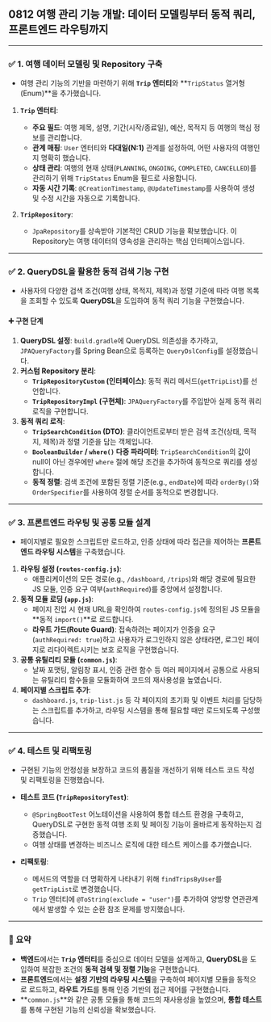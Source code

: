 ## 0812 여행 관리 기능 개발: 데이터 모델링부터 동적 쿼리, 프론트엔드 라우팅까지

---

### ✅ 1. 여행 데이터 모델링 및 Repository 구축

*   여행 관리 기능의 기반을 마련하기 위해 **`Trip` 엔터티**와 **`TripStatus` 열거형(Enum)**을 추가했습니다.

1.  **`Trip` 엔터티**:
    *   **주요 필드**: 여행 제목, 설명, 기간(시작/종료일), 예산, 목적지 등 여행의 핵심 정보를 관리합니다.
    *   **관계 매핑**: `User` 엔터티와 **다대일(N:1)** 관계를 설정하여, 어떤 사용자의 여행인지 명확히 했습니다.
    *   **상태 관리**: 여행의 현재 상태(`PLANNING`, `ONGOING`, `COMPLETED`, `CANCELLED`)를 관리하기 위해 `TripStatus` Enum을 필드로 사용합니다.
    *   **자동 시간 기록**: `@CreationTimestamp`, `@UpdateTimestamp`를 사용하여 생성 및 수정 시간을 자동으로 기록합니다.

2.  **`TripRepository`**:
    *   `JpaRepository`를 상속받아 기본적인 CRUD 기능을 확보했습니다. 이 Repository는 여행 데이터의 영속성을 관리하는 핵심 인터페이스입니다.

---

### ✅ 2. QueryDSL을 활용한 동적 검색 기능 구현

*   사용자의 다양한 검색 조건(여행 상태, 목적지, 제목)과 정렬 기준에 따라 여행 목록을 조회할 수 있도록 **QueryDSL**을 도입하여 동적 쿼리 기능을 구현했습니다.

#### ➕ 구현 단계

1.  **QueryDSL 설정**: `build.gradle`에 QueryDSL 의존성을 추가하고, `JPAQueryFactory`를 Spring Bean으로 등록하는 `QueryDslConfig`를 설정했습니다.
2.  **커스텀 Repository 분리**:
    *   **`TripRepositoryCustom` (인터페이스)**: 동적 쿼리 메서드(`getTripList`)를 선언합니다.
    *   **`TripRepositoryImpl` (구현체)**: `JPAQueryFactory`를 주입받아 실제 동적 쿼리 로직을 구현합니다.
3.  **동적 쿼리 로직**:
    *   **`TripSearchCondition` (DTO)**: 클라이언트로부터 받은 검색 조건(상태, 목적지, 제목)과 정렬 기준을 담는 객체입니다.
    *   **`BooleanBuilder` / `where()` 다중 파라미터**: `TripSearchCondition`의 값이 null이 아닌 경우에만 `where` 절에 해당 조건을 추가하여 동적으로 쿼리를 생성합니다.
    *   **동적 정렬**: 검색 조건에 포함된 정렬 기준(e.g., `endDate`)에 따라 `orderBy()`와 `OrderSpecifier`를 사용하여 정렬 순서를 동적으로 변경합니다.

---

### ✅ 3. 프론트엔드 라우팅 및 공통 모듈 설계

*   페이지별로 필요한 스크립트만 로드하고, 인증 상태에 따라 접근을 제어하는 **프론트엔드 라우팅 시스템**을 구축했습니다.

1.  **라우팅 설정 (`routes-config.js`)**:
    *   애플리케이션의 모든 경로(e.g., `/dashboard`, `/trips`)와 해당 경로에 필요한 JS 모듈, 인증 요구 여부(`authRequired`)를 중앙에서 설정합니다.
2.  **동적 모듈 로딩 (`app.js`)**:
    *   페이지 진입 시 현재 URL을 확인하여 `routes-config.js`에 정의된 JS 모듈을 **동적 `import()`**로 로드합니다.
    *   **라우트 가드(Route Guard)**: 접속하려는 페이지가 인증을 요구(`authRequired: true`)하고 사용자가 로그인하지 않은 상태라면, 로그인 페이지로 리다이렉트시키는 보호 로직을 구현했습니다.
3.  **공통 유틸리티 모듈 (`common.js`)**:
    *   날짜 포맷팅, 알림창 표시, 인증 관련 함수 등 여러 페이지에서 공통으로 사용되는 유틸리티 함수들을 모듈화하여 코드의 재사용성을 높였습니다.
4.  **페이지별 스크립트 추가**:
    *   `dashboard.js`, `trip-list.js` 등 각 페이지의 초기화 및 이벤트 처리를 담당하는 스크립트를 추가하고, 라우팅 시스템을 통해 필요할 때만 로드되도록 구성했습니다.

---

### ✅ 4. 테스트 및 리팩토링

*   구현된 기능의 안정성을 보장하고 코드의 품질을 개선하기 위해 테스트 코드 작성 및 리팩토링을 진행했습니다.

*   **테스트 코드 (`TripRepositoryTest`)**:
    *   `@SpringBootTest` 어노테이션을 사용하여 통합 테스트 환경을 구축하고, QueryDSL로 구현한 동적 여행 조회 및 페이징 기능이 올바르게 동작하는지 검증했습니다.
    *   여행 상태를 변경하는 비즈니스 로직에 대한 테스트 케이스를 추가했습니다.
*   **리팩토링**:
    *   메서드의 역할을 더 명확하게 나타내기 위해 `findTripsByUser`를 `getTripList`로 변경했습니다.
    *   `Trip` 엔터티에 `@ToString(exclude = "user")`를 추가하여 양방향 연관관계에서 발생할 수 있는 순환 참조 문제를 방지했습니다.

---

### 📌 요약

*   **백엔드**에서는 **`Trip` 엔터티**를 중심으로 데이터 모델을 설계하고, **QueryDSL**을 도입하여 복잡한 조건의 **동적 검색 및 정렬 기능**을 구현했습니다.
*   **프론트엔드**에서는 **설정 기반의 라우팅 시스템**을 구축하여 페이지별 모듈을 동적으로 로드하고, **라우트 가드**를 통해 인증 기반의 접근 제어를 구현했습니다.
*   **`common.js`**와 같은 공통 모듈을 통해 코드의 재사용성을 높였으며, **통합 테스트**를 통해 구현된 기능의 신뢰성을 확보했습니다.